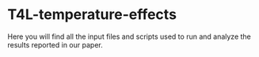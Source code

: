 # T4L-temperature-effects

Here you will find all the input files and scripts used to run and analyze the results reported in our paper.
